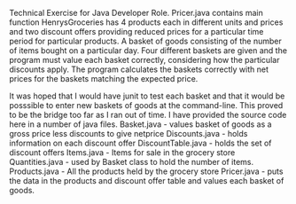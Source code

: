 Technical Exercise for Java Developer Role.
Pricer.java contains main function
HenrysGroceries has 4 products each in different units and prices and
two discount offers providing reduced prices for a particular time period for particular products.
A basket of goods consisting of the number of items bought on a particular day.
Four different baskets are given and the program must value each basket correctly, considering how the 
particular discounts apply.  The program calculates the baskets correctly with net prices for the baskets
matching the expected price.  

It was hoped that I would have junit to test each basket and that it would be posssible to enter new baskets of goods at 
the command-line.  This proved to be the bridge too far as I ran out of time.  I have provided the source code here in 
a number of java files.
Basket.java   -  values basket of goods as a gross price less discounts to give netprice
Discounts.java  -  holds information on each discount offer
DiscountTable.java -   holds the set of discount offers
Items.java  -  Items for sale in the grocery store
Quantities.java - used by Basket class to hold the number of items.
Products.java -  All the products held by the grocery store
Pricer.java -  puts the data in the products and discount offer table and values each basket of 
  goods.

